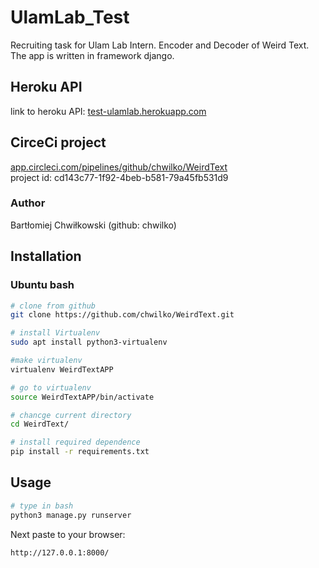 # UlamLab_Test
Recruiting task for Ulam Lab Intern. Encoder and Decoder of Weird Text.
The app is written in framework django.
## Heroku API
link to heroku API:
[test-ulamlab.herokuapp.com](https://test-ulamlab.herokuapp.com)

## CirceCi project
[app.circleci.com/pipelines/github/chwilko/WeirdText](https://app.circleci.com/pipelines/github/chwilko/WeirdText)
<br>
project id:
cd143c77-1f92-4beb-b581-79a45fb531d9

### Author
Bartłomiej Chwiłkowski (github: chwilko)


## Installation
### Ubuntu bash

```bash
# clone from github
git clone https://github.com/chwilko/WeirdText.git

# install Virtualenv
sudo apt install python3-virtualenv

#make virtualenv
virtualenv WeirdTextAPP

# go to virtualenv
source WeirdTextAPP/bin/activate

# chancge current directory
cd WeirdText/

# install required dependence
pip install -r requirements.txt

```

## Usage

```bash
# type in bash
python3 manage.py runserver
```

Next paste to your browser:
```
http://127.0.0.1:8000/
```




